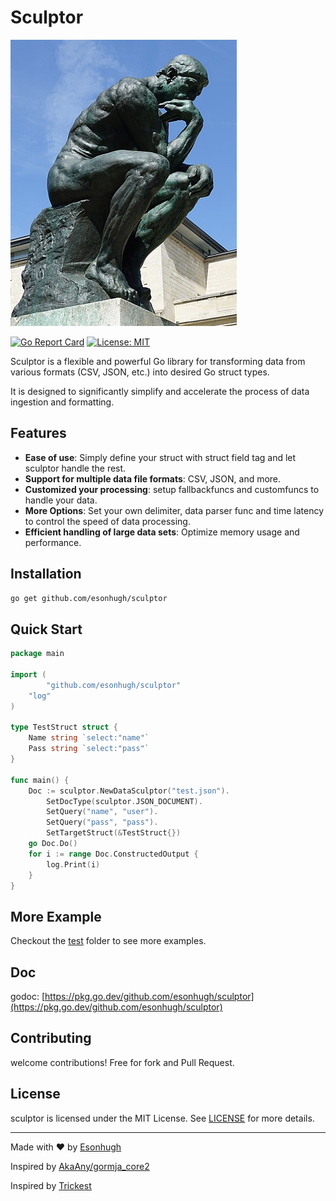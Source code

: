 # Sculptor

![FlexFormer Logo](./doc/logo.png)


[![Go Report Card](https://goreportcard.com/badge/github.com/esonhugh/sculptor)](https://goreportcard.com/report/github.com/esonhugh/sculptor)
[![License: MIT](https://img.shields.io/badge/License-MIT-yellow.svg)](https://opensource.org/licenses/MIT)


Sculptor is a flexible and powerful Go library 
for transforming data from various formats 
(CSV, JSON, etc.) into desired Go struct types.

It is designed to significantly simplify and accelerate the process of data ingestion and formatting.

## Features

- **Ease of use**: Simply define your struct with struct field tag and let sculptor handle the rest.
- **Support for multiple data file formats**: CSV, JSON, and more.
- **Customized your processing**: setup fallbackfuncs and customfuncs to handle your data.
- **More Options**: Set your own delimiter, data parser func and time latency to control the speed of data processing.
- **Efficient handling of large data sets**: Optimize memory usage and performance.

## Installation

```bash
go get github.com/esonhugh/sculptor
```

## Quick Start

```go
package main

import (
        "github.com/esonhugh/sculptor"
	"log"
)

type TestStruct struct {
	Name string `select:"name"`
	Pass string `select:"pass"`
}

func main() {
	Doc := sculptor.NewDataSculptor("test.json").
		SetDocType(sculptor.JSON_DOCUMENT).
		SetQuery("name", "user").
		SetQuery("pass", "pass").
		SetTargetStruct(&TestStruct{})
	go Doc.Do()
	for i := range Doc.ConstructedOutput {
		log.Print(i)
	}
}
```

## More Example

Checkout the [test](./test) folder to see more examples.

## Doc

godoc: [https://pkg.go.dev/github.com/esonhugh/sculptor](https://pkg.go.dev/github.com/esonhugh/sculptor)

## Contributing

welcome contributions! Free for fork and Pull Request. 

## License

sculptor is licensed under the MIT License. See [LICENSE](LICENSE) for more details.

---

Made with :heart: by [Esonhugh](https://eson.ninja)

Inspired by [AkaAny/gormja_core2](https://github.com/AkaAny/gormja_core2)

Inspired by [Trickest](https://trickest.com/)